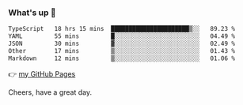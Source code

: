 ### What's up 👋

<!--START_SECTION:waka-->

```txt
TypeScript   18 hrs 15 mins  ██████████████████████▒░░   89.23 %
YAML         55 mins         █░░░░░░░░░░░░░░░░░░░░░░░░   04.49 %
JSON         30 mins         ▓░░░░░░░░░░░░░░░░░░░░░░░░   02.49 %
Other        17 mins         ▒░░░░░░░░░░░░░░░░░░░░░░░░   01.43 %
Markdown     12 mins         ▒░░░░░░░░░░░░░░░░░░░░░░░░   01.06 %
```

<!--END_SECTION:waka-->

👉 [my GitHub Pages](https://ykzhukian.github.io)

Cheers, have a great day.

